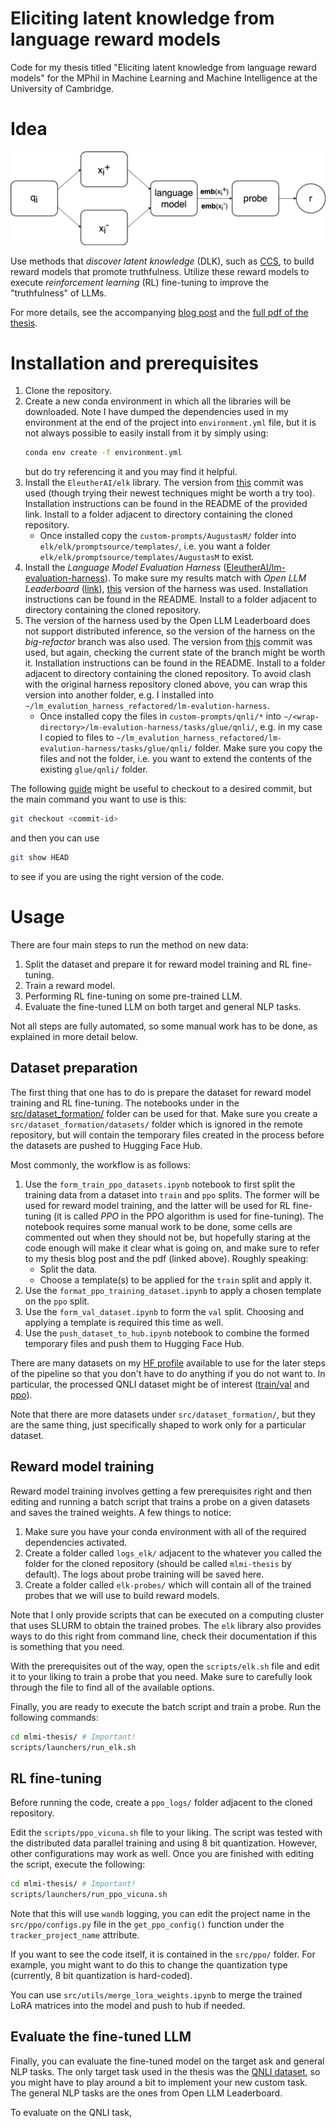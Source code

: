 # Eliciting latent knowledge from language reward models

Code for my thesis titled "Eliciting latent knowledge from language reward models" for the MPhil in Machine Learning and Machine Intelligence at the University of Cambridge.


# Idea

![The architecture of the reward model](assets/reward_model.png)

Use methods that _discover latent knowledge_ (DLK), such as <a href="https://arxiv.org/abs/2212.03827" target="_blank">CCS</a>, to build reward models that promote truthfulness. Utilize these reward models to execute _reinforcement learning_ (RL) fine-tuning to improve the "truthfulness" of LLMs.

For more details, see the accompanying <a href="https://augustasmacijauskas.github.io/personal-website/posts/thesis/thesis.html" target="_blank">blog post</a> and the <a href="https://augustasmacijauskas.github.io/personal-website/posts/thesis/mlmi-thesis.pdf" target="_blank">full pdf of the thesis</a>.


# Installation and prerequisites

1. Clone the repository.
1. Create a new conda environment in which all the libraries will be downloaded. Note I have dumped the dependencies used in my environment at the end of the project into `environment.yml` file, but it is not always possible to easily install from it by simply using:
    ```bash
    conda env create -f environment.yml
    ```
    but do try referencing it and you may find it helpful.
1. Install the `EleutherAI/elk` library. The version from <a href="https://github.com/EleutherAI/elk/tree/a2904e62765fa311b1197505f78fab295e1c87fb" target="_blank">this</a> commit was used (though trying their newest techniques might be worth a try too). Installation instructions can be found in the README of the provided link. Install to a folder adjacent to directory containing the cloned repository.
    - Once installed copy the `custom-prompts/AugustasM/` folder into `elk/elk/promptsource/templates/`, i.e. you want a folder `elk/elk/promptsource/templates/AugustasM` to exist.
1. Install the _Language Model Evaluation Harness_ (<a href="https://github.com/EleutherAI/lm-evaluation-harness" target="_blank">EleutherAI/lm-evaluation-harness</a>). To make sure my results match with _Open LLM Leaderboard_ (<a href="https://huggingface.co/spaces/HuggingFaceH4/open_llm_leaderboard" target="_blank">link</a>), <a href="https://github.com/EleutherAI/lm-evaluation-harness/tree/b281b0921b636bc36ad05c0b0b0763bd6dd43463" target="_blank">this</a> version of the harness was used. Installation instructions can be found in the README. Install to a folder adjacent to directory containing the cloned repository.
1. The version of the harness used by the Open LLM Leaderboard does not support distributed inference, so the version of the harness on the _big-refactor_ branch was also used. The version from <a href="https://github.com/EleutherAI/lm-evaluation-harness/tree/2820042d05e91c87852c82293f8973dc841c1a25" target="_blank">this</a> commit was used, but again, checking the current state of the branch might be worth it. Installation instructions can be found in the README. Install to a folder adjacent to directory containing the cloned repository. To avoid clash with the original harness repository cloned above, you can wrap this version into another folder, e.g. I installed into `~/lm_evalution_harness_refactored/lm-evalution-harness`.
    - Once installed copy the files in `custom-prompts/qnli/*` into `~/<wrap-directory>/lm-evalution-harness/tasks/glue/qnli/`, e.g. in my case I copied to files to `~/lm_evalution_harness_refactored/lm-evalution-harness/tasks/glue/qnli/` folder. Make sure you copy the files and not the folder, i.e. you want to extend the contents of the existing `glue/qnli/` folder.

The following <a href="https://www.git-tower.com/learn/git/faq/git-checkout-commits" target="_blank">guide</a> might be useful to checkout to a desired commit, but the main command you want to use is this:
```bash
git checkout <commit-id>
```
and then you can use
```bash
git show HEAD
```
to see if you are using the right version of the code.


# Usage

There are four main steps to run the method on new data:
1. Split the dataset and prepare it for reward model training and RL fine-tuning.
1. Train a reward model.
1. Performing RL fine-tuning on some pre-trained LLM.
1. Evaluate the fine-tuned LLM on both target and general NLP tasks.

Not all steps are fully automated, so some manual work has to be done, as explained in more detail below.


## Dataset preparation

The first thing that one has to do is prepare the dataset for reward model training and RL fine-tuning. The notebooks under in the [src/dataset_formation/](https://github.com/AugustasMacijauskas/mlmi-thesis/tree/main/src/dataset_formation) folder can be used for that. Make sure you create a `src/dataset_formation/datasets/` folder which is ignored in the remote repository, but will contain the temporary files created in the process before the datasets are pushed to Hugging Face Hub. 


Most commonly, the workflow is as follows:
1. Use the `form_train_ppo_datasets.ipynb` notebook to first split the training data from a dataset into `train` and `ppo` splits. The former will be used for reward model training, and the latter will be used for RL fine-tuning (it is called _PPO_ in the PPO algorithm is used for fine-tuning). The notebook requires some manual work to be done, some cells are commented out when they should not be, but hopefully staring at the code enough will make it clear what is going on, and make sure to refer to my thesis blog post and the pdf (linked above). Roughly speaking:
    - Split the data.
    - Choose a template(s) to be applied for the `train` split and apply it.
1. Use the `format_ppo_training_dataset.ipynb` to apply a chosen template on the `ppo` split.
1. Use the `form_val_dataset.ipynb` to form the `val` split. Choosing and applying a template is required this time as well.
1. Use the `push_dataset_to_hub.ipynb` notebook to combine the formed temporary files and push them to Hugging Face Hub.

There are many datasets on my <a href="https://huggingface.co/AugustasM" target="_blank">HF profile</a> available to use for the later steps of the pipeline so that you don't have to do anything if you do not want to. In particular, the processed QNLI dataset might be of interest (<a href="https://huggingface.co/datasets/AugustasM/qnli-vicuna-v1" target="_blank">train/val</a> and <a href="https://huggingface.co/datasets/AugustasM/qnli-vicuna-ppo-training-v1" target="_blank">ppo</a>).

Note that there are more datasets under `src/dataset_formation/`, but they are the same thing, just specifically shaped to work only for a particular dataset.


## Reward model training

Reward model training involves getting a few prerequisites right and then editing and running a batch script that trains a probe on a given datasets and saves the trained weights. A few things to notice:
1. Make sure you have your conda environment with all of the required dependencies activated.
1. Create a folder called `logs_elk/` adjacent to the whatever you called the folder for the cloned repository (should be called `mlmi-thesis` by default). The logs about probe training will be saved here.
1. Create a folder called `elk-probes/` which will contain all of the trained probes that we will use to build reward models.

Note that I only provide scripts that can be executed on a computing cluster that uses SLURM to obtain the trained probes. The `elk` library also provides ways to do this right from command line, check their documentation if this is something that you need.

With the prerequisites out of the way, open the `scripts/elk.sh` file and edit it to your liking to train a probe that you need. Make sure to carefully look through the file to find all of the available options.

Finally, you are ready to execute the batch script and train a probe. Run the following commands:
```bash
cd mlmi-thesis/ # Important!
scripts/launchers/run_elk.sh
```


## RL fine-tuning

Before running the code, create a `ppo_logs/` folder adjacent to the cloned repository.

Edit the `scripts/ppo_vicuna.sh` file to your liking. The script was tested with the distributed data parallel training and using 8 bit quantization. However, other configurations may work as well. Once you are finished with editing the script, execute the following:
```bash
cd mlmi-thesis/ # Important!
scripts/launchers/run_ppo_vicuna.sh
```
Note that this will use `wandb` logging, you can edit the project name in the `src/ppo/configs.py` file in the `get_ppo_config()` function under the `tracker_project_name` attribute.

If you want to see the code itself, it is contained in the `src/ppo/` folder. For example, you might want to do this to change the quantization type (currently, 8 bit quantization is hard-coded).

You can use `src/utils/merge_lora_weights.ipynb` to merge the trained LoRA matrices into the model and push to hub if needed.


## Evaluate the fine-tuned LLM

Finally, you can evaluate the fine-tuned model on the target ask and general NLP tasks. The only target task used in the thesis was the <a href="https://huggingface.co/datasets/glue/viewer/qnli/train" target="_blank">QNLI dataset</a>, so you might have to play around a bit to implement your new custom task. The general NLP tasks are the ones from Open LLM Leaderboard.

To evaluate on the QNLI task, 

